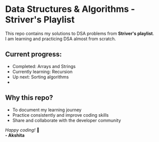# Data Structures & Algorithms - Striver's Playlist
This repo contains my solutions to DSA problems from **Striver's playlist**.  
I am learning and practicing DSA almost from scratch.

## Current progress:
- Completed: Arrays and Strings  
- Currently learning: Recursion  
- Up next: Sorting algorithms
- 
## Why this repo?
- To document my learning journey  
- Practice consistently and improve coding skills  
- Share and collaborate with the developer community

*Happy coding!* 🚀  
**- Akshita**

